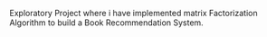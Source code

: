 Exploratory Project where i have implemented matrix Factorization Algorithm to build a Book Recommendation System.
